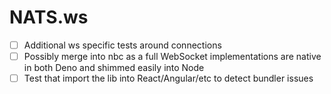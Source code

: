# NATS.ws

- [ ] Additional ws specific tests around connections
- [ ] Possibly merge into nbc as a full WebSocket implementations are native in
      both Deno and shimmed easily into Node
- [ ] Test that import the lib into React/Angular/etc to detect bundler issues
